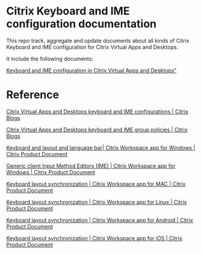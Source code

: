 # Citrix Keyboard and IME configuration documentation

This repo track, aggregate and update documents about all kinds of Citrix Keyboard and IME configuration for Citrix Virtual Apps and Desktops.

It include the following documents:

<a href="./kbime-config/Keyboard and IME Configuration.md">Keyboard and IME configuration in Citrix Virtual Apps and Desktops"</a>



# Reference

[Citrix Virtual Apps and Desktops keyboard and IME configurations | Citrix Blogs](https://www.citrix.com/blogs/2020/04/22/citrix-virtual-apps-and-desktops-keyboard-and-ime-configurations/)

[Citrix Virtual Apps and Desktops keyboard and IME group policies | Citrix Blogs](https://www.citrix.com/blogs/2020/07/30/citrix-virtual-apps-and-desktops-keyboard-and-ime-group-policies/)

[Keyboard and layout and language bar| Citrix Workspace app for Windows | Citrix Product Document](https://docs.citrix.com/en-us/citrix-workspace-app-for-windows/configure.html#keyboard-layout-and-language-bar)

[Generic client Input Method Editors (IME) | Citrix Workspace app for Windows | Citrix Product Document](https://docs.citrix.com/en-us/citrix-workspace-app-for-windows/configure.html#generic-client-input-method-editors-ime)

[Keyboard layout synchronization | Citrix Workspace app for MAC | Citrix Product Document](https://docs.citrix.com/en-us/citrix-workspace-app-for-mac/configure.html#keyboard-layout-synchronization)

[Keyboard layout synchronization | Citrix Workspace app for Linux | Citrix Product Document](https://docs.citrix.com/en-us/citrix-workspace-app-for-linux/configure-xenapp.html#keyboard-layout-synchronization)

[Keyboard layout synchronization | Citrix Workspace app for Android | Citrix Product Document](https://docs.citrix.com/en-us/citrix-workspace-app-for-android/configure.html#keyboard-layout-synchronization)

[Keyboard layout synchronization | Citrix Workspace app for iOS | Citrix Product Document](https://docs.citrix.com/en-us/citrix-workspace-app-for-ios/configure.html#keyboard-layout-synchronization)
